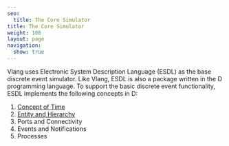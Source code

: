 ```yaml
---
seo:
  title: The Core Simulator
title: The Core Simulator
weight: 100
layout: page
navigation:
  show: true
---
```

Vlang uses Electronic System Description Language (ESDL) as the base discrete event simulator. Like Vlang, ESDL is also a package written in the D programming language. To support the basic discrete event functionality, ESDL implements the following concepts in D:

1. [Concept of Time]({{root_url}}/Core_Simulator/Time.html)
2. [Entity and Hierarchy]({{root_url}}/Core_Simulator/Hierarchy.html)
3. Ports and Connectivity
4. Events and Notifications
5. Processes

